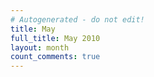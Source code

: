 ```yaml
---
# Autogenerated - do not edit!
title: May
full_title: May 2010
layout: month
count_comments: true
---
```

